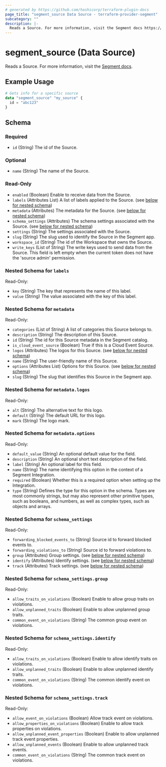```yaml
---
# generated by https://github.com/hashicorp/terraform-plugin-docs
page_title: "segment_source Data Source - terraform-provider-segment"
subcategory: ""
description: |-
  Reads a Source. For more information, visit the Segment docs https://segment.com/docs/connections/sources/.
---
```


# segment_source (Data Source)

Reads a Source. For more information, visit the [Segment docs](https://segment.com/docs/connections/sources/).

## Example Usage

```terraform
# Gets info for a specific source
data "segment_source" "my_source" {
  id = "abc123"
}
```

<!-- schema generated by tfplugindocs -->
## Schema

### Required

- `id` (String) The id of the Source.

### Optional

- `name` (String) The name of the Source.

### Read-Only

- `enabled` (Boolean) Enable to receive data from the Source.
- `labels` (Attributes List) A list of labels applied to the Source. (see [below for nested schema](#nestedatt--labels))
- `metadata` (Attributes) The metadata for the Source. (see [below for nested schema](#nestedatt--metadata))
- `schema_settings` (Attributes) The schema settings associated with the Source. (see [below for nested schema](#nestedatt--schema_settings))
- `settings` (String) The settings associated with the Source.
- `slug` (String) The slug used to identify the Source in the Segment app.
- `workspace_id` (String) The id of the Workspace that owns the Source.
- `write_keys` (List of String) The write keys used to send data from the Source. This field is left empty when the current token does not have the 'source admin' permission.

<a id="nestedatt--labels"></a>
### Nested Schema for `labels`

Read-Only:

- `key` (String) The key that represents the name of this label.
- `value` (String) The value associated with the key of this label.


<a id="nestedatt--metadata"></a>
### Nested Schema for `metadata`

Read-Only:

- `categories` (List of String) A list of categories this Source belongs to.
- `description` (String) The description of this Source.
- `id` (String) The id for this Source metadata in the Segment catalog.
- `is_cloud_event_source` (Boolean) True if this is a Cloud Event Source.
- `logos` (Attributes) The logos for this Source. (see [below for nested schema](#nestedatt--metadata--logos))
- `name` (String) The user-friendly name of this Source.
- `options` (Attributes List) Options for this Source. (see [below for nested schema](#nestedatt--metadata--options))
- `slug` (String) The slug that identifies this Source in the Segment app.

<a id="nestedatt--metadata--logos"></a>
### Nested Schema for `metadata.logos`

Read-Only:

- `alt` (String) The alternative text for this logo.
- `default` (String) The default URL for this logo.
- `mark` (String) The logo mark.


<a id="nestedatt--metadata--options"></a>
### Nested Schema for `metadata.options`

Read-Only:

- `default_value` (String) An optional default value for the field.
- `description` (String) An optional short text description of the field.
- `label` (String) An optional label for this field.
- `name` (String) The name identifying this option in the context of a Segment Integration.
- `required` (Boolean) Whether this is a required option when setting up the Integration.
- `type` (String) Defines the type for this option in the schema. Types are most commonly strings, but may also represent other primitive types, such as booleans, and numbers, as well as complex types, such as objects and arrays.



<a id="nestedatt--schema_settings"></a>
### Nested Schema for `schema_settings`

Read-Only:

- `forwarding_blocked_events_to` (String) Source id to forward blocked events to.
- `forwarding_violations_to` (String) Source id to forward violations to.
- `group` (Attributes) Group settings. (see [below for nested schema](#nestedatt--schema_settings--group))
- `identify` (Attributes) Identify settings. (see [below for nested schema](#nestedatt--schema_settings--identify))
- `track` (Attributes) Track settings. (see [below for nested schema](#nestedatt--schema_settings--track))

<a id="nestedatt--schema_settings--group"></a>
### Nested Schema for `schema_settings.group`

Read-Only:

- `allow_traits_on_violations` (Boolean) Enable to allow group traits on violations.
- `allow_unplanned_traits` (Boolean) Enable to allow unplanned group traits.
- `common_event_on_violations` (String) The common group event on violations.


<a id="nestedatt--schema_settings--identify"></a>
### Nested Schema for `schema_settings.identify`

Read-Only:

- `allow_traits_on_violations` (Boolean) Enable to allow identify traits on violations.
- `allow_unplanned_traits` (Boolean) Enable to allow unplanned identify traits.
- `common_event_on_violations` (String) The common identify event on violations.


<a id="nestedatt--schema_settings--track"></a>
### Nested Schema for `schema_settings.track`

Read-Only:

- `allow_event_on_violations` (Boolean) Allow track event on violations.
- `allow_properties_on_violations` (Boolean) Enable to allow track properties on violations.
- `allow_unplanned_event_properties` (Boolean) Enable to allow unplanned track event properties.
- `allow_unplanned_events` (Boolean) Enable to allow unplanned track events.
- `common_event_on_violations` (String) The common track event on violations.
